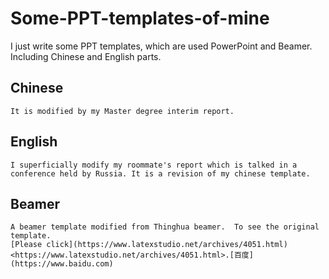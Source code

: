 # Some-PPT-templates-of-mine
I just write some PPT templates, which are used PowerPoint and Beamer. Including Chinese and English parts.
 ## Chinese
    It is modified by my Master degree interim report.

 ## English
    I superficially modify my roommate's report which is talked in a conference held by Russia. It is a revision of my chinese template.
 ## Beamer
    A beamer template modified from Thinghua beamer.  To see the original template.
    [Please click](https://www.latexstudio.net/archives/4051.html)
    <https://www.latexstudio.net/archives/4051.html>.[百度](https://www.baidu.com)
 
